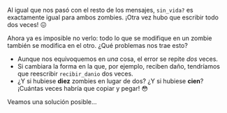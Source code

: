 Al igual que nos pasó con el resto de los mensajes, `sin_vida?` es exactamente igual para ambos zombies. ¡Otra vez hubo que escribir todo dos veces! :confounded:

Ahora ya es imposible no verlo: todo lo que se modifique en un zombie también se modifica en el otro. ¿Qué problemas nos trae esto?

* Aunque nos equivoquemos en _una_ cosa, el error se repite _dos_ veces.
* Si cambiara la forma en la que, por ejemplo, reciben daño, tendríamos que reescribir `recibir_danio` dos veces.
* ¿Y si hubiese **diez** zombies en lugar de dos? ¿Y si hubiese **cien**? ¡Cuántas veces habría que copiar y pegar! :flushed: 

Veamos una solución posible...